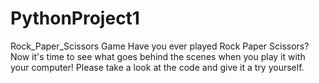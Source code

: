 # PythonProject1
Rock_Paper_Scissors Game
Have you ever played Rock Paper Scissors?
Now it's time to see what goes behind the scenes when you play it with your computer!
Please take a look at the code and give it a try yourself.
